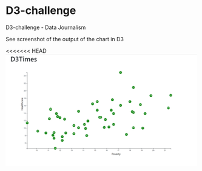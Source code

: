 # D3-challenge
D3-challenge - Data Journalism

See screenshot of the output of the chart in D3

<<<<<<< HEAD
![Image of D3 Screen](D3_screen.png)
